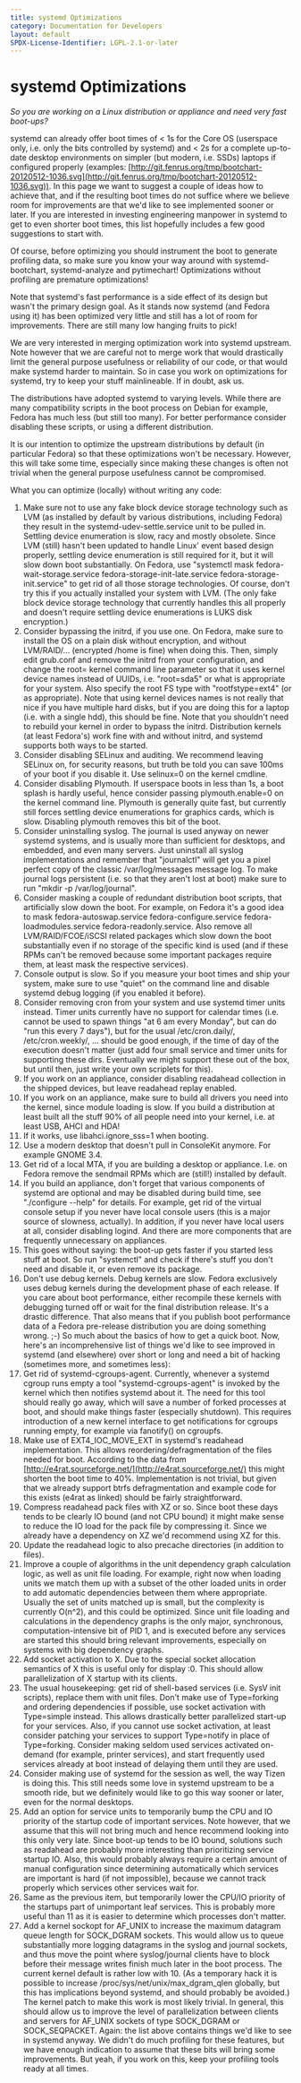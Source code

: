 ```yaml
---
title: systemd Optimizations
category: Documentation for Developers
layout: default
SPDX-License-Identifier: LGPL-2.1-or-later
---
```


# systemd Optimizations

_So you are working on a Linux distribution or appliance and need very fast boot-ups?_

systemd can already offer boot times of < 1s for the Core OS (userspace only, i.e. only the bits controlled by systemd) and < 2s for a complete up-to-date desktop environments on simpler (but modern, i.e. SSDs) laptops if configured properly (examples: [http://git.fenrus.org/tmp/bootchart-20120512-1036.svg](http://git.fenrus.org/tmp/bootchart-20120512-1036.svg)). In this page we want to suggest a couple of ideas how to achieve that, and if the resulting boot times do not suffice where we believe room for improvements are that we'd like to see implemented sooner or later. If you are interested in investing engineering manpower in systemd to get to even shorter boot times, this list hopefully includes a few good suggestions to start with.

Of course, before optimizing you should instrument the boot to generate profiling data, so make sure you know your way around with systemd-bootchart, systemd-analyze and pytimechart! Optimizations without profiling are premature optimizations!

Note that systemd's fast performance is a side effect of its design but wasn't the primary design goal. As it stands now systemd (and Fedora using it) has been optimized very little and still has a lot of room for improvements. There are still many low hanging fruits to pick!

We are very interested in merging optimization work into systemd upstream. Note however that we are careful not to merge work that would drastically limit the general purpose usefulness or reliability of our code, or that would make systemd harder to maintain. So in case you work on optimizations for systemd, try to keep your stuff mainlineable. If in doubt, ask us.

The distributions have adopted systemd to varying levels. While there are many compatibility scripts in the boot process on Debian for example, Fedora has much less (but still too many). For better performance consider disabling these scripts, or using a different distribution.

It is our intention to optimize the upstream distributions by default (in particular Fedora) so that these optimizations won't be necessary. However, this will take some time, especially since making these changes is often not trivial when the general purpose usefulness cannot be compromised.

What you can optimize (locally) without writing any code:

1. Make sure not to use any fake block device storage technology such as LVM (as installed by default by various distributions, including Fedora) they result in the systemd-udev-settle.service unit to be pulled in. Settling device enumeration is slow, racy and mostly obsolete. Since LVM (still) hasn't been updated to handle Linux' event based design properly, settling device enumeration is still required for it, but it will slow down boot substantially. On Fedora, use "systemctl mask fedora-wait-storage.service fedora-storage-init-late.service fedora-storage-init.service" to get rid of all those storage technologies. Of course, don't try this if you actually installed your system with LVM. (The only fake block device storage technology that currently handles this all properly and doesn't require settling device enumerations is LUKS disk encryption.)
2. Consider bypassing the initrd, if you use one. On Fedora, make sure to install the OS on a plain disk without encryption, and without LVM/RAID/... (encrypted /home is fine) when doing this. Then, simply edit grub.conf and remove the initrd from your configuration, and change the root= kernel command line parameter so that it uses kernel device names instead of UUIDs, i.e. "root=sda5" or what is appropriate for your system. Also specify the root FS type with "rootfstype=ext4" (or as appropriate). Note that using kernel devices names is not really that nice if you have multiple hard disks, but if you are doing this for a laptop (i.e. with a single hdd), this should be fine. Note that you shouldn't need to rebuild your kernel in order to bypass the initrd. Distribution kernels (at least Fedora's) work fine with and without initrd, and systemd supports both ways to be started.
3. Consider disabling SELinux and auditing. We recommend leaving SELinux on, for security reasons, but truth be told you can save 100ms of your boot if you disable it. Use selinux=0 on the kernel cmdline.
4. Consider disabling Plymouth. If userspace boots in less than 1s, a boot splash is hardly useful, hence consider passing plymouth.enable=0 on the kernel command line. Plymouth is generally quite fast, but currently still forces settling device enumerations for graphics cards, which is slow. Disabling plymouth removes this bit of the boot.
5. Consider uninstalling syslog. The journal is used anyway on newer systemd systems, and is usually more than sufficient for desktops, and embedded, and even many servers. Just uninstall all syslog implementations and remember that "journalctl" will get you a pixel perfect copy of the classic /var/log/messages message log. To make journal logs persistent (i.e. so that they aren't lost at boot) make sure to run "mkdir -p /var/log/journal".
6. Consider masking a couple of redundant distribution boot scripts, that artificially slow down the boot. For example, on Fedora it's a good idea to mask fedora-autoswap.service fedora-configure.service fedora-loadmodules.service fedora-readonly.service. Also remove all LVM/RAID/FCOE/iSCSI related packages which slow down the boot substantially even if no storage of the specific kind is used (and if these RPMs can't be removed because some important packages require them, at least mask the respective services).
7. Console output is slow. So if you measure your boot times and ship your system, make sure to use "quiet" on the command line and disable systemd debug logging (if you enabled it before).
8. Consider removing cron from your system and use systemd timer units instead. Timer units currently have no support for calendar times (i.e. cannot be used to spawn things "at 6 am every Monday", but can do "run this every 7 days"), but for the usual /etc/cron.daily/, /etc/cron.weekly/, ... should be good enough, if the time of day of the execution doesn't matter (just add four small service and timer units for supporting these dirs. Eventually we might support these out of the box, but until then, just write your own scriplets for this).
9. If you work on an appliance, consider disabling readahead collection in the shipped devices, but leave readahead replay enabled.
10. If you work on an appliance, make sure to build all drivers you need into the kernel, since module loading is slow. If you build a distribution at least built all the stuff 90% of all people need into your kernel, i.e. at least USB, AHCI and HDA!
11. If it works, use libahci.ignore_sss=1 when booting.
12. Use a modern desktop that doesn't pull in ConsoleKit anymore. For example GNOME 3.4.
13. Get rid of a local MTA, if you are building a desktop or appliance. I.e. on Fedora remove the sendmail RPMs which are (still!) installed by default.
14. If you build an appliance, don't forget that various components of systemd are optional and may be disabled during build time, see "./configure --help" for details. For example, get rid of the virtual console setup if you never have local console users (this is a major source of slowness, actually). In addition, if you never have local users at all, consider disabling logind. And there are more components that are frequently unnecessary on appliances.
15. This goes without saying: the boot-up gets faster if you started less stuff at boot. So run "systemctl" and check if there's stuff you don't need and disable it, or even remove its package.
16. Don't use debug kernels. Debug kernels are slow. Fedora exclusively uses debug kernels during the development phase of each release. If you care about boot performance, either recompile these kernels with debugging turned off or wait for the final distribution release. It's a drastic difference. That also means that if you publish boot performance data of a Fedora pre-release distribution you are doing something wrong. ;-) So much about the basics of how to get a quick boot. Now, here's an incomprehensive list of things we'd like to see improved in systemd (and elsewhere) over short or long and need a bit of hacking (sometimes more, and sometimes less):
17. Get rid of systemd-cgroups-agent. Currently, whenever a systemd cgroup runs empty a tool "systemd-cgroups-agent" is invoked by the kernel which then notifies systemd about it. The need for this tool should really go away, which will save a number of forked processes at boot, and should make things faster (especially shutdown). This requires introduction of a new kernel interface to get notifications for cgroups running empty, for example via fanotify() on cgroupfs.
18. Make use of EXT4_IOC_MOVE_EXT in systemd's readahead implementation. This allows reordering/defragmentation of the files needed for boot. According to the data from [http://e4rat.sourceforge.net/](http://e4rat.sourceforge.net/) this might shorten the boot time to 40%. Implementation is not trivial, but given that we already support btrfs defragmentation and example code for this exists (e4rat as linked) should be fairly straightforward.
19. Compress readahead pack files with XZ or so. Since boot these days tends to be clearly IO bound (and not CPU bound) it might make sense to reduce the IO load for the pack file by compressing it. Since we already have a dependency on XZ we'd recommend using XZ for this.
20. Update the readahead logic to also precache directories (in addition to files).
21. Improve a couple of algorithms in the unit dependency graph calculation logic, as well as unit file loading. For example, right now when loading units we match them up with a subset of the other loaded units in order to add automatic dependencies between them where appropriate. Usually the set of units matched up is small, but the complexity is currently O(n^2), and this could be optimized. Since unit file loading and calculations in the dependency graphs is the only major, synchronous, computation-intensive bit of PID 1, and is executed before any services are started this should bring relevant improvements, especially on systems with big dependency graphs.
22. Add socket activation to X. Due to the special socket allocation semantics of X this is useful only for display :0. This should allow parallelization of X startup with its clients.
23. The usual housekeeping: get rid of shell-based services (i.e. SysV init scripts), replace them with unit files. Don't make use of Type=forking and ordering dependencies if possible, use socket activation with Type=simple instead. This allows drastically better parallelized start-up for your services. Also, if you cannot use socket activation, at least consider patching your services to support Type=notify in place of Type=forking. Consider making seldom used services activated on-demand (for example, printer services), and start frequently used services already at boot instead of delaying them until they are used.
24. Consider making use of systemd for the session as well, the way Tizen is doing this. This still needs some love in systemd upstream to be a smooth ride, but we definitely would like to go this way sooner or later, even for the normal desktops.
25. Add an option for service units to temporarily bump the CPU and IO priority of the startup code of important services. Note however, that we assume that this will not bring much and hence recommend looking into this only very late. Since boot-up tends to be IO bound, solutions such as readahead are probably more interesting than prioritizing service startup IO. Also, this would probably always require a certain amount of manual configuration since determining automatically which services are important is hard (if not impossible), because we cannot track properly which services other services wait for.
26. Same as the previous item, but temporarily lower the CPU/IO priority of the startups part of unimportant leaf services. This is probably more useful than 11 as it is easier to determine which processes don't matter.
27. Add a kernel sockopt for AF_UNIX to increase the maximum datagram queue length for SOCK_DGRAM sockets. This would allow us to queue substantially more logging datagrams in the syslog and journal sockets, and thus move the point where syslog/journal clients have to block before their message writes finish much later in the boot process. The current kernel default is rather low with 10. (As a temporary hack it is possible to increase /proc/sys/net/unix/max_dgram_qlen globally, but this has implications beyond systemd, and should probably be avoided.) The kernel patch to make this work is most likely trivial. In general, this should allow us to improve the level of parallelization between clients and servers for AF_UNIX sockets of type SOCK_DGRAM or SOCK_SEQPACKET. Again: the list above contains things we'd like to see in systemd anyway. We didn't do much profiling for these features, but we have enough indication to assume that these bits will bring some improvements. But yeah, if you work on this, keep your profiling tools ready at all times.
